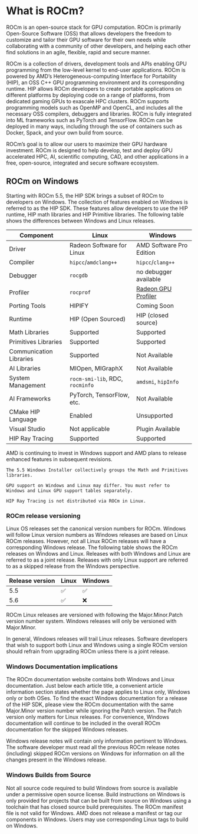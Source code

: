 # What is ROCm?

ROCm is an open-source stack for GPU computation. ROCm is primarily Open-Source
Software (OSS) that allows developers the freedom to customize and tailor their
GPU software for their own needs while collaborating with a community of other
developers, and helping each other find solutions in an agile, flexible, rapid
and secure manner.

ROCm is a collection of drivers, development tools and APIs enabling GPU
programming from the low-level kernel to end-user applications. ROCm is powered
by AMD’s Heterogeneous-computing Interface for Portability (HIP), an OSS C++ GPU
programming environment and its corresponding runtime. HIP allows ROCm
developers to create portable applications on different platforms by deploying
code on a range of platforms, from dedicated gaming GPUs to exascale HPC
clusters. ROCm supports programming models such as OpenMP and OpenCL, and
includes all the necessary OSS compilers, debuggers and libraries. ROCm is fully
integrated into ML frameworks such as PyTorch and TensorFlow. ROCm can be
deployed in many ways, including through the use of containers such as Docker,
Spack, and your own build from source.

ROCm’s goal is to allow our users to maximize their GPU hardware investment.
ROCm is designed to help develop, test and deploy GPU accelerated HPC, AI,
scientific computing, CAD, and other applications in a free, open-source,
integrated and secure software ecosystem.

## ROCm on Windows

Starting with ROCm 5.5, the HIP SDK brings a subset of ROCm to developers on Windows.
The collection of features enabled on Windows is referred to as the HIP SDK.
These features allow developers to use the HIP runtime, HIP math libraries
and HIP Primitive libraries. The following table shows the differences
between Windows and Linux releases.

|Component|Linux|Windows|
|---------|-----|-------|
|Driver|Radeon Software for Linux |AMD Software Pro Edition|
|Compiler|`hipcc`/`amdclang++`|`hipcc`/`clang++`|
|Debugger|`rocgdb`|no debugger available|
|Profiler|`rocprof`|[Radeon GPU Profiler](https://gpuopen.com/rgp/)|
|Porting Tools|HIPIFY|Coming Soon|
|Runtime|HIP (Open Sourced)|HIP (closed source)|
|Math Libraries|Supported|Supported|
|Primitives Libraries|Supported|Supported|
|Communication Libraries|Supported|Not Available|
|AI Libraries|MIOpen, MIGraphX|Not Available|
|System Management|`rocm-smi-lib`, RDC, `rocminfo`|`amdsmi`, `hipInfo`|
|AI Frameworks|PyTorch, TensorFlow, etc.|Not Available|
|CMake HIP Language|Enabled|Unsupported|
|Visual Studio| Not applicable| Plugin Available|
|HIP Ray Tracing| Supported|Supported|

AMD is continuing to invest in Windows support and AMD plans to release enhanced
features in subsequent revisions.

```{note}
The 5.5 Windows Installer collectively groups the Math and Primitives
libraries.
```

```{note}
GPU support on Windows and Linux may differ. You must refer to
Windows and Linux GPU support tables separately.
```

```{note}
HIP Ray Tracing is not distributed via ROCm in Linux.
```

### ROCm release versioning

Linux OS releases set the canonical version numbers for ROCm. Windows will
follow Linux version numbers as Windows releases are based on Linux ROCm
releases. However, not all Linux ROCm releases will have a corresponding Windows
release. The following table shows the ROCm releases on Windows and Linux. Releases
with both Windows and Linux are referred to as a joint release. Releases with
only Linux support are referred to as a skipped release from the Windows
perspective.

|Release version|Linux|Windows|
|---------------|-----|-------|
|5.5|✅|✅|
|5.6|✅|❌|

ROCm Linux releases are versioned with following the Major.Minor.Patch
version number system. Windows releases will only be versioned with Major.Minor.

In general, Windows releases will trail Linux releases. Software developers that
wish to support both Linux and Windows using a single ROCm version should
refrain from upgrading ROCm unless there is a joint release.

### Windows Documentation implications

The ROCm documentation website contains both Windows and Linux documentation.
Just below each article title, a convenient article information section states
whether the page applies to Linux only, Windows only or both OSes. To find the
exact Windows documentation for a release of the HIP SDK, please view the ROCm documentation with the same
Major.Minor version number while ignoring the Patch version. The Patch version
only matters for Linux releases.  For convenience,
Windows documentation will continue to be included in the overall ROCm
documentation for the skipped Windows releases.

Windows release notes will contain only information pertinent to Windows.
The software developer must read all the previous ROCm release notes (including)
skipped ROCm versions on Windows for information on all the changes present in
the Windows release.

### Windows Builds from Source

Not all source code required to build Windows from source is available under a
permissive open source license. Build instructions on Windows is only provided
for projects that can be built from source on Windows using a toolchain that
has closed source build prerequisites. The ROCm manifest file is not valid for
Windows. AMD does not release a manifest or tag our components in Windows.
Users may use corresponding Linux tags to build on Windows.
